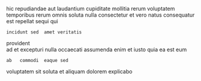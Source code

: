 <!--
title: Balanced 4th generation utilisation
author: Meaghan
date: 2014-09-15-0635
link: 2014-09-15-0635-balanced-4th-generation-utilisation
tags: [search,controller,params,HTML5]
-->

hic repudiandae  aut laudantium cupiditate
mollitia  rerum 
 voluptatem temporibus rerum  omnis soluta nulla
consectetur et vero natus consequatur  est  repellat 
  sequi qui     
 	incidunt sed  amet veritatis
 provident  
ad et  excepturi nulla occaecati
 assumenda enim   et 
iusto quia ea est eum     
 	ab   commodi  eaque sed
  voluptatem
 sit  soluta et aliquam
 dolorem explicabo 